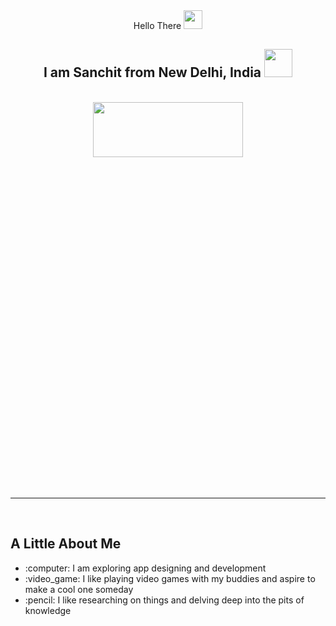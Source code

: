 <div id="header" align="center">
    Hello There
    <img src="https://media.giphy.com/media/hvRJCLFzcasrR4ia7z/giphy.gif" width="30px"/>
    <h2>I am Sanchit from New Delhi, India 
        <img src='https://media.giphy.com/media/kyiG0QJm5G5gM8xPFA/giphy.gif' width='45px' heght='38px'/>
    </h2>
    <br/>
   <img src="https://media.giphy.com/media/QTrG6mjkHEkpFR3DqX/giphy.gif" width="69%" height="15%"/>
</div>
<br/>
<br/>
<hr/>
<br/>
<div id='about_me'>
    <h2>A Little About Me</h2>
    <ul>
        <li>:computer: I am exploring app designing and development</li>
        <li>:video_game: I like playing video games with my buddies and aspire to make a cool one someday</li>
        <li>:pencil: I like researching on things and delving deep into the pits of knowledge</li>
    </ul>
</div>
